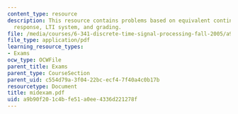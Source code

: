```yaml
---
content_type: resource
description: This resource contains problems based on equivalent continuous-time frequency
  response, LTI system, and grading.
file: /media/courses/6-341-discrete-time-signal-processing-fall-2005/a9b90f201c4bfe51a0ee4336d221278f_midexam.pdf
file_type: application/pdf
learning_resource_types:
- Exams
ocw_type: OCWFile
parent_title: Exams
parent_type: CourseSection
parent_uid: c554d79a-3f04-22bc-ecf4-7f40a4c0b17b
resourcetype: Document
title: midexam.pdf
uid: a9b90f20-1c4b-fe51-a0ee-4336d221278f
---
```

